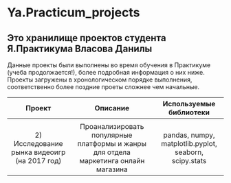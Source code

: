# Ya.Practicum_projects

## Это хранилище проектов студента Я.Практикума Власова Данилы

Данные проекты были выполнены во время обучения в Практикуме (учеба продолжается!), более подробная информация о них ниже. Проекты загружены в хронологическом порядке выполнения, соответственно более поздние проеты сложнее чем начальные.

| Проект                        | Описание                     | Используемые библиотеки     |
| :---------------------------: |:---------------------------: |:---------------------------:|
|                               |                              |                             |
|2) Исследование рынка видеоигр (на 2017 год)|Проанализировать популярные платформы и жанры для отдела маркетинга онлайн магазина|pandas, numpy, matplotlib.pyplot, seaborn, scipy.stats|
